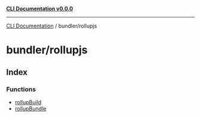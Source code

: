 [**CLI Documentation v0.0.0**](../../README.md)

***

[CLI Documentation](../../modules.md) / bundler/rollupjs

# bundler/rollupjs

## Index

### Functions

- [rollupBuild](functions/rollupBuild.md)
- [rollupBundle](functions/rollupBundle.md)
